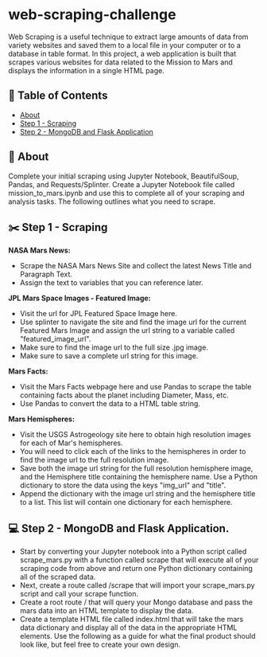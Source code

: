 # web-scraping-challenge

Web Scraping is a useful technique to extract large amounts of data from variety websites and saved them to a local file in your computer or to a database in table format. In this project, a web application is built that scrapes various websites for data related to the Mission to Mars and displays the information in a single HTML page.

## 📝 Table of Contents

- [About](#about)
- [Step 1 - Scraping](#scraping)
- [Step 2 - MongoDB and Flask Application](#flask_application)

## 🧐 About <a name = "about"></a>
Complete your initial scraping using Jupyter Notebook, BeautifulSoup, Pandas, and Requests/Splinter.
Create a Jupyter Notebook file called mission_to_mars.ipynb and use this to complete all of your scraping and analysis tasks. The following outlines what you need to scrape.


## ✂️ Step 1 - Scraping <a name = "scraping"></a>

**NASA Mars News:** <br>
- Scrape the NASA Mars News Site and collect the latest News Title and Paragraph Text.
- Assign the text to variables that you can reference later.

**JPL Mars Space Images - Featured Image:** <br>
-	Visit the url for JPL Featured Space Image here.
-	Use splinter to navigate the site and find the image url for the current Featured Mars Image and assign the url string to a variable called "featured_image_url".
- Make sure to find the image url to the full size .jpg image.
- Make sure to save a complete url string for this image.

**Mars Facts:** <br>
- Visit the Mars Facts webpage here and use Pandas to scrape the table containing facts about the planet including Diameter, Mass, etc.
- Use Pandas to convert the data to a HTML table string.

**Mars Hemispheres:** <br>
- Visit the USGS Astrogeology site here to obtain high resolution images for each of Mar's hemispheres.
- You will need to click each of the links to the hemispheres in order to find the image url to the full resolution image.
- Save both the image url string for the full resolution hemisphere image, and the Hemisphere title containing the hemisphere name. Use a Python dictionary to store the data using the keys "img_url" and "title".
- Append the dictionary with the image url string and the hemisphere title to a list. This list will contain one dictionary for each hemisphere.

## 💻 Step 2 - MongoDB and Flask Application. <a name = "flask_application"></a>

- Start by converting your Jupyter notebook into a Python script called scrape_mars.py with a function called scrape that will execute all of your scraping code from above and return one Python dictionary containing all of the scraped data.
- Next, create a route called /scrape that will import your scrape_mars.py script and call your scrape function.
- Create a root route / that will query your Mongo database and pass the mars data into an HTML template to display the data.
- Create a template HTML file called index.html that will take the mars data dictionary and display all of the data in the appropriate HTML elements. Use the following as a guide for what the final product should look like, but feel free to create your own design.


 
